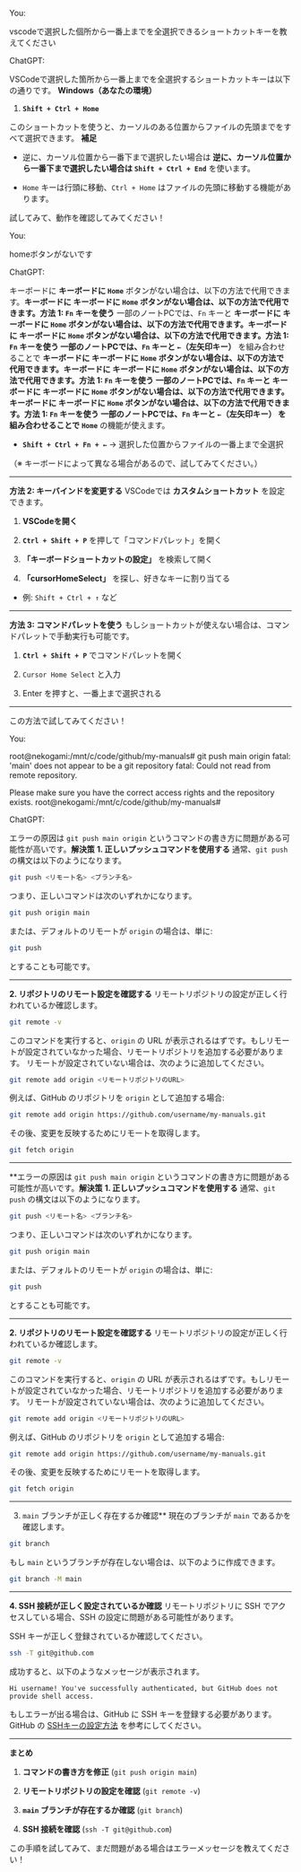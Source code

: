 
You: 

vscodeで選択した個所から一番上までを全選択できるショートカットキーを教えてください

ChatGPT: 

VSCodeで選択した箇所から一番上までを全選択するショートカットキーは以下の通りです。
**Windows（あなたの環境）**  
1. **`Shift + Ctrl + Home`**

このショートカットを使うと、カーソルのある位置からファイルの先頭までをすべて選択できます。
**補足**  
- 逆に、カーソル位置から一番下まで選択したい場合は **逆に、カーソル位置から一番下まで選択したい場合は `Shift + Ctrl + End`**  を使います。
 
- `Home` キーは行頭に移動、`Ctrl + Home` はファイルの先頭に移動する機能があります。

試してみて、動作を確認してみてください！

You: 

homeボタンがないです

ChatGPT: 

キーボードに **キーボードに `Home`**  ボタンがない場合は、以下の方法で代用できます。**キーボードに **キーボードに `Home`**  ボタンがない場合は、以下の方法で代用できます。方法 1: `Fn` キーを使う** 一部のノートPCでは、`Fn` キーと **キーボードに **キーボードに `Home`**  ボタンがない場合は、以下の方法で代用できます。**キーボードに **キーボードに `Home`**  ボタンがない場合は、以下の方法で代用できます。方法 1: `Fn` キーを使う** 一部のノートPCでは、`Fn` キーと `←`（左矢印キー）**  を組み合わせることで **キーボードに **キーボードに `Home`**  ボタンがない場合は、以下の方法で代用できます。**キーボードに **キーボードに `Home`**  ボタンがない場合は、以下の方法で代用できます。方法 1: `Fn` キーを使う** 一部のノートPCでは、`Fn` キーと **キーボードに **キーボードに `Home`**  ボタンがない場合は、以下の方法で代用できます。**キーボードに **キーボードに `Home`**  ボタンがない場合は、以下の方法で代用できます。方法 1: `Fn` キーを使う** 一部のノートPCでは、`Fn` キーと `←`（左矢印キー）**  を組み合わせることで `Home`**  の機能が使えます。 
- **`Shift + Ctrl + Fn + ←`** 
→ 選択した位置からファイルの一番上まで全選択

（※ キーボードによって異なる場合があるので、試してみてください。）


---

**方法 2: キーバインドを変更する** VSCodeでは **カスタムショートカット**  を設定できます。 
1. **VSCodeを開く**
 
2. **`Ctrl + Shift + P`**  を押して「コマンドパレット」を開く
 
3. **「キーボードショートカットの設定」**  を検索して開く
 
4. **「cursorHomeSelect」**  を探し、好きなキーに割り当てる 
  - 例: `Shift + Ctrl + ↑` など


---

**方法 3: コマンドパレットを使う** 
もしショートカットが使えない場合は、コマンドパレットで手動実行も可能です。
 
1. **`Ctrl + Shift + P`**  でコマンドパレットを開く
 
2. `Cursor Home Select` と入力

3. Enter を押すと、一番上まで選択される


---


この方法で試してみてください！

You: 

root@nekogami:/mnt/c/code/github/my-manuals# git push main origin
fatal: 'main' does not appear to be a git repository
fatal: Could not read from remote repository.

Please make sure you have the correct access rights
and the repository exists.
root@nekogami:/mnt/c/code/github/my-manuals#

ChatGPT: 

エラーの原因は `git push main origin` というコマンドの書き方に問題がある可能性が高いです。**解決策** **1. 正しいプッシュコマンドを使用する** 通常、`git push` の構文は以下のようになります。

```bash
git push <リモート名> <ブランチ名>
```

つまり、正しいコマンドは次のいずれかになります。


```bash
git push origin main
```
または、デフォルトのリモートが `origin` の場合は、単に:

```bash
git push
```

とすることも可能です。


---

**2. リポジトリのリモート設定を確認する** 
リモートリポジトリの設定が正しく行われているか確認します。


```bash
git remote -v
```
このコマンドを実行すると、`origin` の URL が表示されるはずです。もしリモートが設定されていなかった場合、リモートリポジトリを追加する必要があります。
リモートが設定されていない場合は、次のように追加してください。


```bash
git remote add origin <リモートリポジトリのURL>
```
例えば、GitHub のリポジトリを `origin` として追加する場合:

```bash
git remote add origin https://github.com/username/my-manuals.git
```

その後、変更を反映するためにリモートを取得します。


```bash
git fetch origin
```


---

**エラーの原因は `git push main origin` というコマンドの書き方に問題がある可能性が高いです。**解決策** **1. 正しいプッシュコマンドを使用する** 通常、`git push` の構文は以下のようになります。

```bash
git push <リモート名> <ブランチ名>
```

つまり、正しいコマンドは次のいずれかになります。


```bash
git push origin main
```
または、デフォルトのリモートが `origin` の場合は、単に:

```bash
git push
```

とすることも可能です。


---

**2. リポジトリのリモート設定を確認する** 
リモートリポジトリの設定が正しく行われているか確認します。


```bash
git remote -v
```
このコマンドを実行すると、`origin` の URL が表示されるはずです。もしリモートが設定されていなかった場合、リモートリポジトリを追加する必要があります。
リモートが設定されていない場合は、次のように追加してください。


```bash
git remote add origin <リモートリポジトリのURL>
```
例えば、GitHub のリポジトリを `origin` として追加する場合:

```bash
git remote add origin https://github.com/username/my-manuals.git
```

その後、変更を反映するためにリモートを取得します。


```bash
git fetch origin
```


---

3. `main` ブランチが正しく存在するか確認** 現在のブランチが `main` であるかを確認します。

```bash
git branch
```
もし `main` というブランチが存在しない場合は、以下のように作成できます。

```bash
git branch -M main
```


---

**4. SSH 接続が正しく設定されているか確認** 
リモートリポジトリに SSH でアクセスしている場合、SSH の設定に問題がある可能性があります。

SSH キーが正しく登録されているか確認してください。


```bash
ssh -T git@github.com
```

成功すると、以下のようなメッセージが表示されます。


```vbnet
Hi username! You've successfully authenticated, but GitHub does not provide shell access.
```
もしエラーが出る場合は、GitHub に SSH キーを登録する必要があります。GitHub の [SSHキーの設定方法](https://docs.github.com/ja/authentication/connecting-to-github-with-ssh)  を参考にしてください。

---

**まとめ**  
1. **コマンドの書き方を修正**  (`git push origin main`)
 
2. **リモートリポジトリの設定を確認**  (`git remote -v`)
 
3. **`main` ブランチが存在するか確認**  (`git branch`)
 
4. **SSH 接続を確認**  (`ssh -T git@github.com`)

この手順を試してみて、まだ問題がある場合はエラーメッセージを教えてください！
